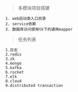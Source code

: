 >多模块项目搭建
```
1. web启动类入口目录
2. service依赖
3. 数据库访问使用tk下的通用mapper

```


>任务列表
```
1.日志
2.redis
3.zk
4.mongo
5.kafka
6.rocket
7.elk
8.cloud
9.distributed transaction

```
